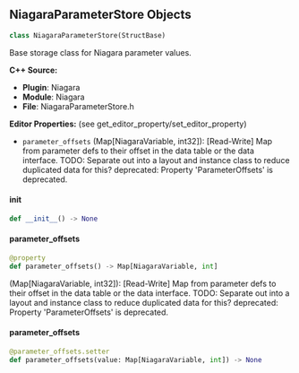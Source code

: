 ## NiagaraParameterStore Objects

```python
class NiagaraParameterStore(StructBase)
```

Base storage class for Niagara parameter values.

**C++ Source:**

- **Plugin**: Niagara
- **Module**: Niagara
- **File**: NiagaraParameterStore.h

**Editor Properties:** (see get_editor_property/set_editor_property)

- ``parameter_offsets`` (Map[NiagaraVariable, int32]):  [Read-Write] Map from parameter defs to their offset in the data table or the data interface. TODO: Separate out into a layout and instance class to reduce duplicated data for this?
  deprecated: Property 'ParameterOffsets' is deprecated.

<a id="unreal.NiagaraParameterStore.__init__"></a>

#### __init__

```python
def __init__() -> None
```

<a id="unreal.NiagaraParameterStore.parameter_offsets"></a>

#### parameter_offsets

```python
@property
def parameter_offsets() -> Map[NiagaraVariable, int]
```

(Map[NiagaraVariable, int32]):  [Read-Write] Map from parameter defs to their offset in the data table or the data interface. TODO: Separate out into a layout and instance class to reduce duplicated data for this?
deprecated: Property 'ParameterOffsets' is deprecated.

<a id="unreal.NiagaraParameterStore.parameter_offsets"></a>

#### parameter_offsets

```python
@parameter_offsets.setter
def parameter_offsets(value: Map[NiagaraVariable, int]) -> None
```

<a id="unreal.NiagaraEventScriptProperties"></a>
